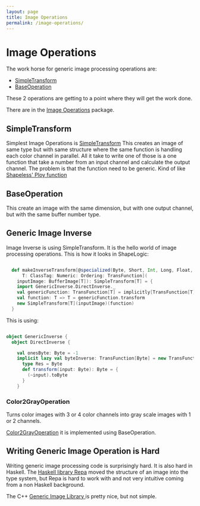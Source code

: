 ```yaml
---
layout: page
title: Image Operations
permalink: /image-operations/
---
```


# Image Operations

The work horse for generic image processing operations are:

* [SimpleTransform](https://github.com/sami-badawi/shapelogic/blob/master/src/main/scala/org/shapelogic/sc/operation/SimpleTransform.scala)
* [BaseOperation](https://github.com/sami-badawi/shapelogic/blob/master/src/main/scala/org/shapelogic/sc/operation/BaseOperation.scala)

These 2 operations are getting to a point where they will get the work done.

There are in the [Image Operations](https://github.com/sami-badawi/shapelogic-scala/tree/master/src/main/scala/org/shapelogic/sc/operation) package.

## SimpleTransform

Simplest Image Operations is [SimpleTransform](https://github.com/sami-badawi/shapelogic/blob/master/src/main/scala/org/shapelogic/sc/operation/SimpleTransform.scala)
This creates an image of same type but with same structure where the same function is handling each color channel in parallel.
All it take to write one of those is a one function that take a number from an input channel and calculate the output channel. The problem is that the function need to be generic. Kind of like [Shapeless' Ploy function](https://github.com/milessabin/shapeless/wiki/Feature-overview:-shapeless-2.0.0#polymorphic-function-values)

## BaseOperation

This create an image with the same dimension, but with one output channel, but with the same buffer number type.

## Generic Image Inverse

Image Inverse is using SimpleTransform. It is the hello world of image processing operations. This is how it looks in ShapeLogic:

```scala

  def makeInverseTransform[@specialized(Byte, Short, Int, Long, Float, Double) 
      T: ClassTag: Numeric: Ordering: TransFunction](
    inputImage: BufferImage[T]): SimpleTransform[T] = {
    import GenericInverse.DirectInverse._
    val genericFunction: TransFunction[T] = implicitly[TransFunction[T]]
    val function: T => T = genericFunction.transform
    new SimpleTransform[T](inputImage)(function)
  }
```

This is using:

```scala

object GenericInverse {
  object DirectInverse {

    val onesByte: Byte = -1
    implicit lazy val byteInverse: TransFunction[Byte] = new TransFunction[Byte] {
      type Res = Byte
      def transform(input: Byte): Byte = {
        (~input).toByte
      }
    }

```
### Color2GrayOperation

Turns color images with 3 or 4 color channels into gray scale images with 1 or 2 channels.

[Color2GrayOperation](https://github.com/sami-badawi/shapelogic-scala/blob/master/src/main/scala/org/shapelogic/sc/operation/Color2GrayOperation.scala) it is implemented using BaseOperation.

## Writing Generic Image Operation is Hard

Writing generic image processing code is surprisingly hard.  It is also hard in Haskell. The [Haskell library Repa](https://wiki.haskell.org/Numeric_Haskell:_A_Repa_Tutorial) moved the structure of an image into the type system, but Repa is hard to work with and not very intuitive coming from a non Haskell background.

The C++ [Generic Image Library ](http://www.boost.org/doc/libs/1_44_0/libs/gil/doc/html/giltutorial.html) is pretty nice, but not simple.

